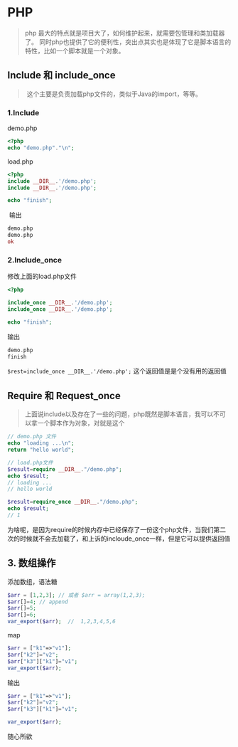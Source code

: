 # PHP

> php 最大的特点就是项目大了，如何维护起来，就需要包管理和类加载器了。 同时php也提供了它的便利性，突出点其实也是体现了它是脚本语言的特性，比如一个脚本就是一个对象。

## Include 和 include_once

> ​	这个主要是负责加载php文件的，类似于Java的import，等等。

### 1.Include

demo.php

```php
<?php
echo "demo.php"."\n";
```

load.php 

```php
<?php
include __DIR__.'/demo.php';
include __DIR__.'/demo.php';

echo "finish";
```

​	输出

```php
demo.php
demo.php
ok
```



### 2.Include_once

修改上面的load.php文件

```php
<?php

include_once __DIR__.'/demo.php';
include_once __DIR__.'/demo.php';

echo "finish";
```

输出 

```php
demo.php
finish
```



`$rest=include_once __DIR__.'/demo.php';` 这个返回值是是个没有用的返回值



## Require 和 Request_once

> ​	上面说include以及存在了一些的问题，php既然是脚本语言，我可以不可以拿一个脚本作为对象，对就是这个

```php
// demo.php 文件
echo "loading ...\n";
return "hello world";

// load.php文件
$result=require __DIR__."/demo.php";
echo $result;
// loading ...
// hello world

$result=require_once __DIR__."/demo.php";
echo $result;
// 1
```

为啥呢，是因为require的时候内存中已经保存了一份这个php文件，当我们第二次的时候就不会去加载了，和上诉的incloude_once一样，但是它可以提供返回值



## 3. 数组操作

添加数组，语法糖

```php
$arr = [1,2,3]; // 或者 $arr = array(1,2,3);
$arr[]=4; // append 
$arr[]=5; 
$arr[]=6;
var_export($arr);  //  1,2,3,4,5,6
```

map

```php
$arr = ["k1"=>"v1"];
$arr["k2"]="v2";
$arr["k3"]["k1"]="v1";
var_export($arr);
```

输出

```php
$arr = ["k1"=>"v1"];
$arr["k2"]="v2";
$arr["k3"]["k1"]="v1";

var_export($arr);
```

随心所欲